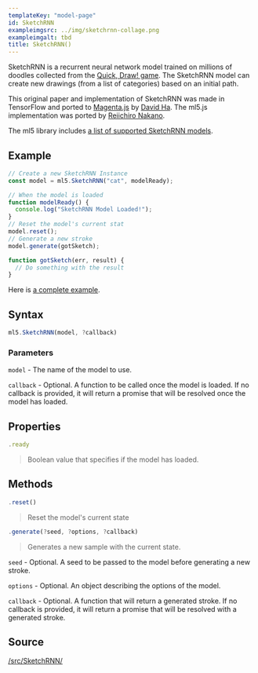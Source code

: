 ```yaml
---
templateKey: "model-page"
id: SketchRNN
exampleimgsrc: ../img/sketchrnn-collage.png
exampleimgalt: tbd
title: SketchRNN()
---
```


SketchRNN is a recurrent neural network model trained on millions of doodles collected from the [Quick, Draw! game](https://quickdraw.withgoogle.com/). The SketchRNN model can create new drawings (from a list of categories) based on an initial path.

This original paper and implementation of SketchRNN was made in TensorFlow and ported to [Magenta.js](https://magenta.tensorflow.org/get-started/#magenta-js) by [David Ha](https://twitter.com/hardmaru). The ml5.js implementation was ported by [Reiichiro Nakano](https://github.com/reiinakano).

The ml5 library includes [a list of supported SketchRNN models](https://github.com/ml5js/ml5-library/blob/master/src/SketchRNN/models.js).

## Example

```javascript
// Create a new SketchRNN Instance
const model = ml5.SketchRNN("cat", modelReady);

// When the model is loaded
function modelReady() {
  console.log("SketchRNN Model Loaded!");
}
// Reset the model's current stat
model.reset();
// Generate a new stroke
model.generate(gotSketch);

function gotSketch(err, result) {
  // Do something with the result
}
```

Here is [a complete example](https://github.com/ml5js/ml5-examples/blob/master/p5js/SketchRNN/sketch.js).

## Syntax

```javascript
ml5.SketchRNN(model, ?callback)
```

### Parameters

`model` - The name of the model to use.

`callback` - Optional. A function to be called once the model is loaded. If no callback is provided, it will return a promise that will be resolved once the model has loaded.

## Properties

```javascript
.ready
```

> Boolean value that specifies if the model has loaded.

## Methods

```javascript
.reset()
```

> Reset the model's current state

```javascript
.generate(?seed, ?options, ?callback)
```

> Generates a new sample with the current state.

`seed` - Optional. A seed to be passed to the model before generating a new stroke.

`options` - Optional. An object describing the options of the model.

`callback` - Optional. A function that will return a generated stroke. If no callback is provided, it will return a promise that will be resolved with a generated stroke.

## Source

[/src/SketchRNN/](https://github.com/ml5js/ml5-library/tree/master/src/SketchRNN)
